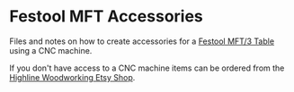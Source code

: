 # Festool MFT Accessories
Files and notes on how to create accessories for a [Festool MFT/3 Table](https://www.festoolusa.com/accessories/sawing/underframes-and-work-benches/work-benches/495315---mft3) using a CNC machine.  

If you don't have access to a CNC machine items can be ordered from the [Highline Woodworking Etsy Shop](https://www.etsy.com/shop/HighlineWoodworking).
